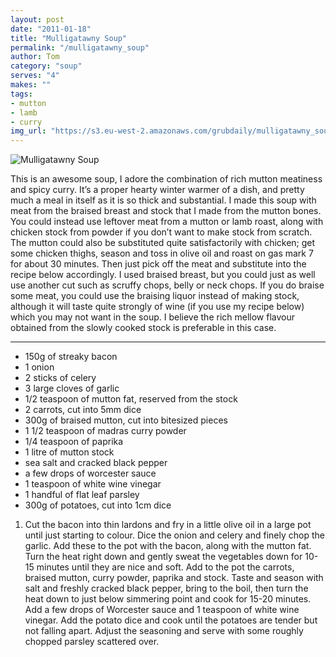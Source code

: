 ```yaml
---
layout: post
date: "2011-01-18"
title: "Mulligatawny Soup"
permalink: "/mulligatawny_soup"
author: Tom
category: "soup"
serves: "4"
makes: ""
tags:
- mutton
- lamb
- curry
img_url: "https://s3.eu-west-2.amazonaws.com/grubdaily/mulligatawny_soup.jpg"
---
```

<img src="https://s3.eu-west-2.amazonaws.com/grubdaily/mulligatawny_soup.jpg" alt="Mulligatawny Soup" />

This is an awesome soup, I adore the combination of rich mutton meatiness and spicy curry. It&#8217;s a proper hearty winter warmer of a dish, and pretty much a meal in itself as it is so thick and substantial. I made this soup with meat from the braised breast and stock that I made from the mutton bones. You could instead use leftover meat from a mutton or lamb roast, along with chicken stock from powder if you don&#8217;t want to make stock from scratch. The mutton could also be substituted quite satisfactorily with chicken; get some chicken thighs, season and toss in olive oil and roast on gas mark 7 for about 30 minutes. Then just pick off the meat and substitute into the recipe below accordingly. I used braised breast, but you could just as well use another cut such as scruffy chops, belly or neck chops. If you do braise some meat, you could use the braising liquor instead of making stock, although it will taste quite strongly of wine (if you use my recipe below) which you may not want in the soup. I believe the rich mellow flavour obtained from the slowly cooked stock is preferable in this case.

---
* 150g of streaky bacon
* 1 onion
* 2 sticks of celery
* 3 large cloves of garlic
* 1/2 teaspoon of mutton fat, reserved from the stock
* 2 carrots, cut into 5mm dice
* 300g of braised mutton, cut into bitesized pieces
* 1 1/2 teaspoon of madras curry powder
* 1/4 teaspoon of paprika
* 1 litre of mutton stock
* sea salt and cracked black pepper
* a few drops of worcester sauce
* 1 teaspoon  of white wine vinegar
* 1 handful of flat leaf parsley
* 300g of potatoes, cut into 1cm dice

1. Cut the bacon into thin lardons and fry in a little olive oil in a large pot until just starting to colour. Dice the onion and celery and finely chop the garlic. Add these to the pot with the bacon, along with the mutton fat. Turn the heat right down and gently sweat the vegetables down for 10-15 minutes until they are nice and soft. Add to the pot the carrots, braised mutton, curry powder, paprika and stock. Taste and season with salt and freshly cracked black pepper, bring to the boil, then turn the heat down to just below simmering point and cook for 15-20 minutes. Add a few drops of Worcester sauce and 1 teaspoon of white wine vinegar. Add the potato dice and cook until the potatoes are tender but not falling apart. Adjust the seasoning and serve with some roughly chopped parsley scattered over.

